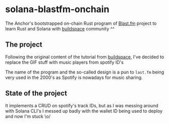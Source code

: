 # solana-blastfm-onchain
The Anchor's bootstrapped on-chain Rust program of [Blast.fm](https://github.com/Mueslint/blastfm-front) project to learn Rust and Solana with [buildspace](https://app.buildspace.so/home) community ^^

## The project
Following the original content of the tutorial from [buildspace](https://app.buildspace.so/home), I've decided to replace the GIF stuff with music players from spotify ID's

The name of the program and the so-called design is a pun to `last.fm` being very used in the 2000's as Spotify is nowadays for music sharing.

## State of the project
It implements a CRUD on spotify's track IDs, but as I was messing around with Solana CLI's I messed up badly with the wallet ID being used to deploy and now I'm stuck \o/
